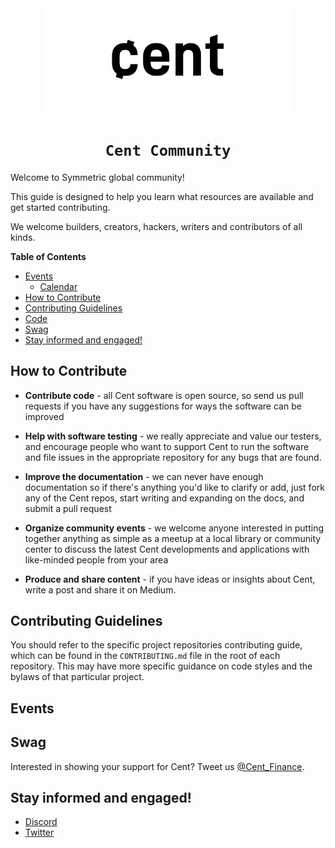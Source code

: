 <div align="center">
  <img alt="ReDoc logo" src="https://raw.githubusercontent.com/centfinance/Community/main/media-pack/logo.png" width="400px" />

</div>

<h1 align=center><code>Cent Community</code></h1>

Welcome to Symmetric global community! 

This guide is designed to help you learn what resources are available and get started contributing.

We welcome builders, creators, hackers, writers and contributors of all kinds.

**Table of Contents**
<!-- TOC -->

  - [Events](#events)
    - [Calendar](#calendar)
  - [How to Contribute](#how-to-contribute)
  - [Contributing Guidelines](#contributing-guidelines)
  - [Code](#code)
  - [Swag](#swag)
  - [Stay informed and engaged!](#stay-informed-and-engaged)

<!-- /TOC -->

## How to Contribute

-  **Contribute code** - all Cent software is open source, so send us pull requests if you have any suggestions for ways the software can be improved

-  **Help with software testing** - we really appreciate and value our testers, and encourage people who want to support Cent to run the software and file issues in the appropriate repository for any bugs that are found.

-  **Improve the documentation** - we can never have enough documentation so if there's anything you'd like to clarify or add, just fork any of the Cent repos, start writing and expanding on the docs, and submit a pull request

-  **Organize community events** - we welcome anyone interested in putting together anything as simple as a meetup at a local library or community center to discuss the latest Cent developments and applications with like-minded people from your area

-  **Produce and share content** - if you have ideas or insights about Cent, write a post and share it on Medium.

## Contributing Guidelines

You should refer to the specific project repositories contributing guide, which can be found in the `CONTRIBUTING.md` file in the root of each repository. This may have more specific guidance on code styles and the bylaws of that particular project.

## Events

## Swag

Interested in showing your support for Cent?  Tweet us [@Cent_Finance](https://twitter.com/Cent_Finance).

## Stay informed and engaged!

- [Discord](https://discord.gg/bSXwRHd)
- [Twitter](https://twitter.com/Cent_Finance)

